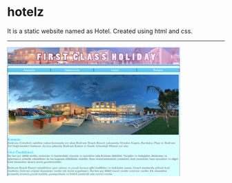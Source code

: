 # hotelz

It is a static website named as Hotel. Created using html and css.

<hr>

<img src="home.png" width="400" height="300">

